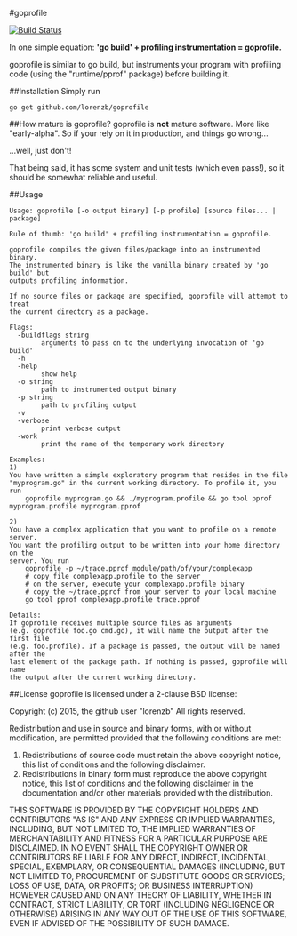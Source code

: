 #goprofile

[![Build Status](https://travis-ci.org/lorenzb/goprofile.svg?branch=master)](https://travis-ci.org/lorenzb/goprofile)

In one simple equation:
**'go build' + profiling instrumentation = goprofile.**

goprofile is similar to go build, but instruments your program with profiling code (using the "runtime/pprof" package) before building it.

##Installation
Simply run
```
go get github.com/lorenzb/goprofile
```

##How mature is goprofile?
goprofile is **not** mature software. More like "early-alpha".
So if your rely on it in production, and things go wrong...

...well, just don't!

That being said, it has some system and unit tests (which even pass!), so it should be somewhat reliable and useful.


##Usage

```
Usage: goprofile [-o output binary] [-p profile] [source files... | package]

Rule of thumb: 'go build' + profiling instrumentation = goprofile.

goprofile compiles the given files/package into an instrumented binary.
The instrumented binary is like the vanilla binary created by 'go build' but
outputs profiling information.

If no source files or package are specified, goprofile will attempt to treat
the current directory as a package.

Flags:
  -buildflags string
    	arguments to pass on to the underlying invocation of 'go build'
  -h	
  -help
    	show help
  -o string
    	path to instrumented output binary
  -p string
    	path to profiling output
  -v	
  -verbose
    	print verbose output
  -work
    	print the name of the temporary work directory

Examples:
1)
You have written a simple exploratory program that resides in the file
"myprogram.go" in the current working directory. To profile it, you run
    goprofile myprogram.go && ./myprogram.profile && go tool pprof myprogram.profile myprogram.pprof

2)
You have a complex application that you want to profile on a remote server.
You want the profiling output to be written into your home directory on the
server. You run
    goprofile -p ~/trace.pprof module/path/of/your/complexapp
    # copy file complexapp.profile to the server
    # on the server, execute your complexapp.profile binary
    # copy the ~/trace.pprof from your server to your local machine
    go tool pprof complexapp.profile trace.pprof

Details:
If goprofile receives multiple source files as arguments
(e.g. goprofile foo.go cmd.go), it will name the output after the first file 
(e.g. foo.profile). If a package is passed, the output will be named after the
last element of the package path. If nothing is passed, goprofile will name
the output after the current working directory.
```

##License
goprofile is licensed under a 2-clause BSD license:

Copyright (c) 2015, the github user "lorenzb"
All rights reserved.

Redistribution and use in source and binary forms, with or without
modification, are permitted provided that the following conditions are met:

1. Redistributions of source code must retain the above copyright notice, this
   list of conditions and the following disclaimer.
2. Redistributions in binary form must reproduce the above copyright notice,
   this list of conditions and the following disclaimer in the documentation
   and/or other materials provided with the distribution.

THIS SOFTWARE IS PROVIDED BY THE COPYRIGHT HOLDERS AND CONTRIBUTORS "AS IS" AND
ANY EXPRESS OR IMPLIED WARRANTIES, INCLUDING, BUT NOT LIMITED TO, THE IMPLIED
WARRANTIES OF MERCHANTABILITY AND FITNESS FOR A PARTICULAR PURPOSE ARE
DISCLAIMED. IN NO EVENT SHALL THE COPYRIGHT OWNER OR CONTRIBUTORS BE LIABLE FOR
ANY DIRECT, INDIRECT, INCIDENTAL, SPECIAL, EXEMPLARY, OR CONSEQUENTIAL DAMAGES
(INCLUDING, BUT NOT LIMITED TO, PROCUREMENT OF SUBSTITUTE GOODS OR SERVICES;
LOSS OF USE, DATA, OR PROFITS; OR BUSINESS INTERRUPTION) HOWEVER CAUSED AND
ON ANY THEORY OF LIABILITY, WHETHER IN CONTRACT, STRICT LIABILITY, OR TORT
(INCLUDING NEGLIGENCE OR OTHERWISE) ARISING IN ANY WAY OUT OF THE USE OF THIS
SOFTWARE, EVEN IF ADVISED OF THE POSSIBILITY OF SUCH DAMAGE.
